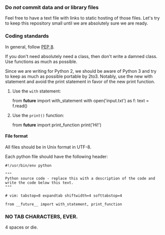 ### Do *not* commit data and or library files

Feel free to have a text file with links to static hosting of those
files. Let's try to keep this repository small until we are absolutely
sure we are ready.

### Coding standards

In general, follow [PEP 8](http://legacy.python.org/dev/peps/pep-0008/).

If you don't need absolutely need a  class, then don't write a damned
class. Use functions as much as possible.

Since we are writing for Python 2, we should be aware of Python 3 and
try to keep as much as possible portable by 2to3. Notably, use the new
with statement and avoid the print statement in favor of the new print
function.

1. Use the `with` statement:

    from __future__ import with_statement
    with open('input.txt') as f:
        text = f.read()

2. Use the `print()` function:

    from __future__ import print_function
    print('Hi!')

#### File format

All files should be in Unix format in UTF-8.

Each python file should have the following header:

    #!/usr/bin/env python

    """
    Python source code - replace this with a description of the code and
    write the code below this text.
    """

    # vim: tabstop=8 expandtab shiftwidth=4 softtabstop=4

    from __future__ import with_statement, print_function

### NO TAB CHARACTERS, EVER.

4 spaces or die.
